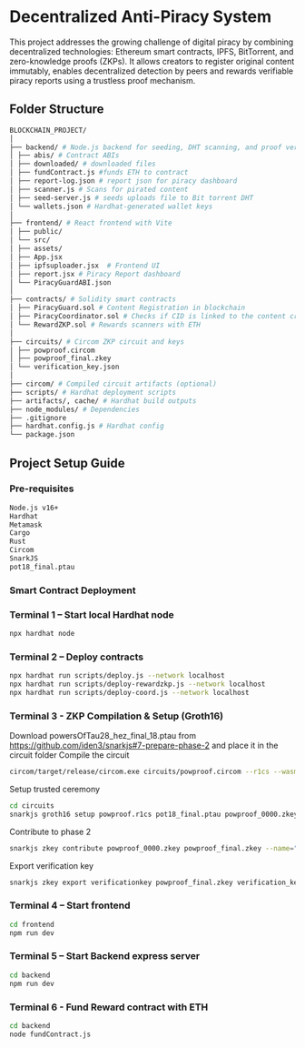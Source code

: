 # Decentralized Anti-Piracy System

This project addresses the growing challenge of digital piracy by combining decentralized technologies: Ethereum smart contracts, IPFS, BitTorrent, and zero-knowledge proofs (ZKPs). It allows creators to register original content immutably, enables decentralized detection by peers and rewards verifiable piracy reports using a trustless proof mechanism.

## Folder Structure
```bash
BLOCKCHAIN_PROJECT/
│
├── backend/ # Node.js backend for seeding, DHT scanning, and proof verification
│ ├── abis/ # Contract ABIs
│ ├── downloaded/ # downloaded files
│ ├── fundContract.js #funds ETH to contract 
│ ├── report-log.json # report json for piracy dashboard
│ ├── scanner.js # Scans for pirated content
│ ├── seed-server.js # seeds uploads file to Bit torrent DHT
│ └── wallets.json # Hardhat-generated wallet keys
│
├── frontend/ # React frontend with Vite
│ ├── public/
│ └── src/
│ ├── assets/
│ ├── App.jsx
│ ├── ipfsuploader.jsx  # Frontend UI 
│ ├── report.jsx # Piracy Report dashboard
│ └── PiracyGuardABI.json
│
├── contracts/ # Solidity smart contracts
│ ├── PiracyGuard.sol # Content Registration in blockchain
│ ├── PiracyCoordinator.sol # Checks if CID is linked to the content creator
│ └── RewardZKP.sol # Rewards scanners with ETH
│
├── circuits/ # Circom ZKP circuit and keys
│ ├── powproof.circom
│ ├── powproof_final.zkey
│ └── verification_key.json
│
├── circom/ # Compiled circuit artifacts (optional)
├── scripts/ # Hardhat deployment scripts
├── artifacts/, cache/ # Hardhat build outputs
├── node_modules/ # Dependencies
├── .gitignore
├── hardhat.config.js # Hardhat config
└── package.json
```       

## Project Setup Guide

### Pre-requisites
``` bash
Node.js v16+  
Hardhat  
Metamask  
Cargo  
Rust  
Circom  
SnarkJS  
pot18_final.ptau
```
### Smart Contract Deployment

### Terminal 1 – Start local Hardhat node

```bash
npx hardhat node
```

### Terminal 2 – Deploy contracts
```BASH
npx hardhat run scripts/deploy.js --network localhost  
npx hardhat run scripts/deploy-rewardzkp.js --network localhost  
npx hardhat run scripts/deploy-coord.js --network localhost
```
### Terminal 3 -  ZKP Compilation & Setup (Groth16)
Download powersOfTau28_hez_final_18.ptau from https://github.com/iden3/snarkjs#7-prepare-phase-2 and place it in the circuit folder
Compile the circuit
``` bash
circom/target/release/circom.exe circuits/powproof.circom --r1cs --wasm --sym -o circuits/
```

Setup trusted ceremony
``` bash
cd circuits
snarkjs groth16 setup powproof.r1cs pot18_final.ptau powproof_0000.zkey
```

Contribute to phase 2
``` bash
snarkjs zkey contribute powproof_0000.zkey powproof_final.zkey --name="Contributor 1" -v
```

Export verification key
```bash
snarkjs zkey export verificationkey powproof_final.zkey verification_key.json
```
### Terminal 4 – Start frontend
``` bash
cd frontend  
npm run dev
```
### Terminal 5 – Start Backend express server
``` bash
cd backend  
npm run dev
```
### Terminal 6 - Fund Reward contract with ETH
``` bash
cd backend  
node fundContract.js
```
    
